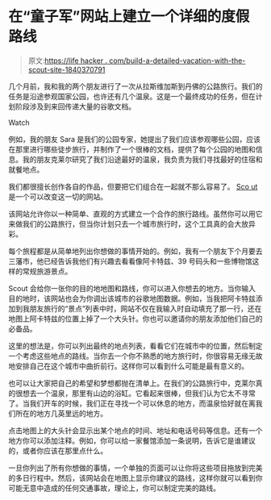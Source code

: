 # 在“童子军”网站上建立一个详细的度假路线

> 原文:[https://life hacker . com/build-a-detailed-vacation-with-the-scout-site-1840370791](https://lifehacker.com/build-a-detailed-vacation-itinerary-with-the-scout-site-1840370791)

几个月前，我和我的两个朋友进行了一次从拉斯维加斯到丹佛的公路旅行。我们的任务是沿途参观国家公园，也许还有几个温泉。这是一个最终成功的任务，但在计划阶段涉及到来回传递大量的谷歌文档。

Watch

例如，我的朋友 Sara 是我们的公园专家，她提出了我们应该参观哪些公园，应该在那里进行哪些徒步旅行，并制作了一个很棒的文档，提供了每个公园的地图和信息。我的朋友克莱尔研究了我们沿途最好的温泉，我负责为我们寻找最好的住宿和就餐地点。

我们都很擅长创作各自的作品，但要把它们组合在一起就不那么容易了。 [Sco ut](https://scoutexplore.com/home) 是一个可以改变这一切的网站。

该网站允许你以一种简单、直观的方式建立一个合作的旅行路线。虽然你可以用它来做我们的公路旅行，但当你计划只去一个城市旅行时，这个工具真的会大放异彩。

每个旅程都是从简单地列出你想做的事情开始的。例如，我有一个朋友下个月要去三藩市，他已经告诉我他们有兴趣去看看像阿卡特兹、39 号码头和一些博物馆这样的常规旅游景点。

Scout 会给你一张你的目的地地图和路线，你可以进入你想去的地方。当你输入目的地时，该网站也会为你调出该城市的谷歌地图数据。例如，当我把阿卡特兹添加到我朋友旅行的“景点”列表中时，网站不仅在我输入时自动填充了那一行，还在地图上阿卡特兹的位置上掉了一个大头针。你也可以邀请你的朋友添加他们自己的必备品。

这里的想法是，你可以列出最终的地点列表，看看它们在城市中的位置，然后制定一个考虑这些地点的路线。当你去一个你不熟悉的地方旅行时，你很容易无缘无故地安排自己在这个城市中曲折前行。这样你可以看到什么可能是最有意义的。

也可以让大家把自己的希望和梦想都抛在清单上。在我们的公路旅行中，克莱尔真的很想去一个温泉，那里有山边的浴缸。它看起来很棒，但我们认为它太不寻常了。当我们开车的时候，我们正在寻找一个可以休息的地方，而温泉恰好就在离我们所在的地方几英里远的地方。

点击地图上的大头针会显示出某个地点的时间、地址和电话号码等信息。还有一个地方你可以添加注释。例如，你可以给一家餐馆添加一条说明，告诉它是谁建议的，或者你应该在那里点什么。

一旦你列出了所有你想做的事情，一个单独的页面可以让你将这些项目拖放到完美的多日行程中。然后，该网站会在地图上显示你建议的路线，这样你就可以看到你可能无意中造成的任何交通事故，理论上，你可以制定完美的路线。